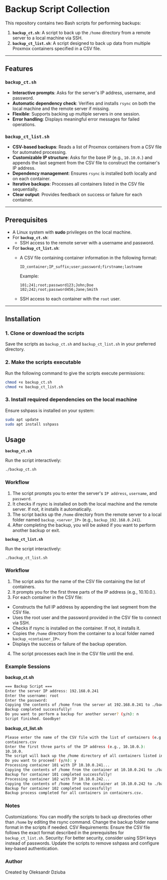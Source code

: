 # Backup Script Collection

This repository contains two Bash scripts for performing backups:

1. **`backup_ct.sh`**: A script to back up the `/home` directory from a remote server to a local machine via SSH.
2. **`backup_ct_list.sh`**: A script designed to back up data from multiple Proxmox containers specified in a CSV file.

---

## Features

### `backup_ct.sh`
- **Interactive prompts**: Asks for the server's IP address, username, and password.
- **Automatic dependency check**: Verifies and installs `rsync` on both the local machine and the remote server if missing.
- **Flexible**: Supports backing up multiple servers in one session.
- **Error handling**: Displays meaningful error messages for failed operations.

### `backup_ct_list.sh`
- **CSV-based backups**: Reads a list of Proxmox containers from a CSV file for automated processing.
- **Customizable IP structure**: Asks for the base IP (e.g., `10.10.0.`) and appends the last segment from the CSV file to construct the container's IP address.
- **Dependency management**: Ensures `rsync` is installed both locally and on each container.
- **Iterative backups**: Processes all containers listed in the CSV file sequentially.
- **Clear output**: Provides feedback on success or failure for each container.

---

## Prerequisites

- A Linux system with **sudo** privileges on the local machine.
- For **`backup_ct.sh`**:
  - SSH access to the remote server with a username and password.
- For **`backup_ct_list.sh`**:
  - A CSV file containing container information in the following format:
    ```
    ID_container;IP_suffix;user;password;firstname;lastname
    ```

    Example:
    ```
    101;241;root;password123;John;Doe
    102;242;root;password456;Jane;Smith
    ```
  - SSH access to each container with the `root` user.

---

## Installation

### 1. Clone or download the scripts
Save the scripts as `backup_ct.sh` and `backup_ct_list.sh` in your preferred directory.

### 2. Make the scripts executable
Run the following command to give the scripts execute permissions:
```bash
chmod +x backup_ct.sh
chmod +x backup_ct_list.sh
```
### 3. Install required dependencies on the local machine
Ensure sshpass is installed on your system:
```bash
sudo apt update
sudo apt install sshpass
```
## Usage

**`backup_ct.sh`**

Run the script interactively:
```bash
./backup_ct.sh
```

### Workflow
1. The script prompts you to enter the server's `IP address`, `username`, and `password`.
2. It checks if rsync is installed on both the local machine and the remote server. If not, it installs it automatically.
3. The script backs up the `/home` directory from the remote server to a local folder named `backup_<server_IP>` (e.g., `backup_192.168.0.241`).
4. After completing the backup, you will be asked if you want to perform another backup or exit.

**`backup_ct_list.sh`**

Run the script interactively:

```bash
./backup_ct_list.sh
```
### Workflow
1. The script asks for the name of the CSV file containing the list of containers.
2. It prompts you for the first three parts of the IP address (e.g., 10.10.0.).
3. For each container in the CSV file:
- Constructs the full IP address by appending the last segment from the CSV file.
- Uses the root user and the password provided in the CSV file to connect via SSH.
- Checks if rsync is installed on the container. If not, it installs it.
- Copies the `/home` directory from the container to a local folder named `backup_<container_IP>`.
- Displays the success or failure of the backup operation.
4. The script processes each line in the CSV file until the end.

### Example Sessions

**backup_ct.sh**
```bash
=== Backup Script ===
Enter the server IP address: 192.168.0.241
Enter the username: root
Enter the password: 
Copying the contents of /home from the server at 192.168.0.241 to ./backup_192.168.0.241...
Backup completed successfully!
Do you want to perform a backup for another server? (y/n): n
Script finished. Goodbye!
```

**backup_ct_list.sh**
```bash
Please enter the name of the CSV file with the list of containers (e.g., montest.csv):
containers.csv
Enter the first three parts of the IP address (e.g., 10.10.0.):
10.10.0.
The script will back up the /home directory of all containers listed in containers.csv.
Do you want to proceed? (y/n): y
Processing container 101 with IP 10.10.0.241...
Copying the contents of /home from the container at 10.10.0.241 to ./backup_10.10.0.241...
Backup for container 101 completed successfully!
Processing container 102 with IP 10.10.0.242...
Copying the contents of /home from the container at 10.10.0.242 to ./backup_10.10.0.242...
Backup for container 102 completed successfully!
Backup process completed for all containers in containers.csv.
```

### Notes
Customizations:
You can modify the scripts to back up directories other than `/home` by editing the rsync command.
Change the backup folder name format in the scripts if needed.
CSV Requirements: Ensure the CSV file follows the exact format described in the prerequisites for `backup_ct_list.sh`.
Security: For better security, consider using SSH keys instead of passwords. Update the scripts to remove sshpass and configure key-based authentication.

### Author
Created by Oleksandr Dziuba


